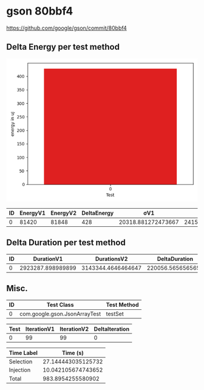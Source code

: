 # gson 80bbf4


https://github.com/google/gson/commit/80bbf4



## Delta Energy per test method

![](./gson_delta_energy_0_v.png)


| ID | EnergyV1 | EnergyV2 | DeltaEnergy | σV1 | σV2 |
| --- | --- | --- | --- | --- | --- |
| 0 | 81420 | 81848 | 428 | 20318.881272473667 | 24153.45840054941 |

## Delta Duration per test method


| ID | DurationV1 | DurationsV2 | DeltaDuration |
| --- | --- | --- | --- |
| 0 | 2923287.898989899 | 3143344.4646464647 | 220056.5656565656 |

## Misc.

| ID | Test Class | Test Method |
| --- | --- | --- |
| 0 | com.google.gson.JsonArrayTest | testSet |




| Test | IterationV1 | IterationV2 | DeltaIteration |
| --- | --- | --- | --- |
| 0 | 99 | 99 | 0 |



| Time Label | Time (s) |
| --- | --- |
| Selection | 27.144443035125732 |
| Injection | 10.042105674743652 |
| Total | 983.8954255580902 |


